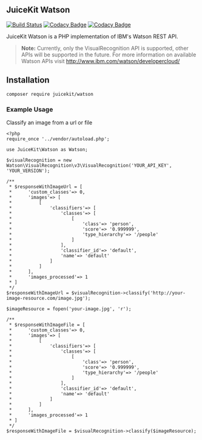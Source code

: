 ## JuiceKit Watson

[![Build Status](https://travis-ci.org/juicekit/juicekit-watson.svg?branch=master)](https://travis-ci.org/juicekit/juicekit-watson)
[![Codacy Badge](https://api.codacy.com/project/badge/Grade/b4d72ef87ba943f7a1426247e58a68a8)](https://www.codacy.com/app/yoel/juicekit-watson?utm_source=github.com&amp;utm_medium=referral&amp;utm_content=juicekit/juicekit-watson&amp;utm_campaign=Badge_Grade)
[![Codacy Badge](https://api.codacy.com/project/badge/Coverage/b4d72ef87ba943f7a1426247e58a68a8)](https://www.codacy.com/app/yoel/juicekit-watson?utm_source=github.com&amp;utm_medium=referral&amp;utm_content=juicekit/juicekit-watson&amp;utm_campaign=Badge_Coverage)

JuiceKit Watson is a PHP implementation of IBM's Watson REST API.

> **Note:** Currently, only the VisualRecognition API is supported, other APIs will be supported in the future. For more information on available Watson APIs visit http://www.ibm.com/watson/developercloud/

## Installation

`composer require juicekit/watson`

### Example Usage

Classify an image from a url or file

```
<?php
require_once '../vendor/autoload.php';

use JuiceKit\Watson as Watson;

$visualRecognition = new Watson\VisualRecognition\v3\VisualRecognition('YOUR_API_KEY', 'YOUR_VERSION');

/**
 * $responseWithImageUrl = [
 *      'custom_classes'=> 0,
 *      'images'=> [
 *          [
 *              'classifiers'=> [
 *                  'classes'=> [
 *                      [
 *                          'class'=> 'person',
 *                          'score'=> '0.999999',
 *                          'type_hierarchy'=> '/people'
 *                      ]
 *                  ],
 *                  'classifier_id'=> 'default',
 *                  'name'=> 'default'
 *              ]
 *          ]
 *      ],
 *      'images_processed'=> 1
 * ]
 */
$responseWithImageUrl = $visualRecognition->classify('http://your-image-resource.com/image.jpg');

$imageResource = fopen('your-image.jpg', 'r');

/**
 * $responseWithImageFile = [
 *      'custom_classes'=> 0,
 *      'images'=> [
 *          [
 *              'classifiers'=> [
 *                  'classes'=> [
 *                      [
 *                          'class'=> 'person',
 *                          'score'=> '0.999999',
 *                          'type_hierarchy'=> '/people'
 *                      ]
 *                  ],
 *                  'classifier_id'=> 'default',
 *                  'name'=> 'default'
 *              ]
 *          ]
 *      ],
 *      'images_processed'=> 1
 * ]
 */
$responseWithImageFile = $visualRecognition->classify($imageResource);
```
